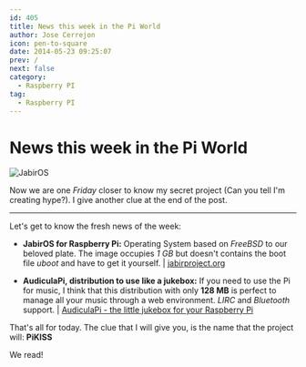 ```yaml
---
id: 405
title: News this week in the Pi World
author: Jose Cerrejon
icon: pen-to-square
date: 2014-05-23 09:25:07
prev: /
next: false
category:
  - Raspberry PI
tag:
  - Raspberry PI
---
```


# News this week in the Pi World

![JabirOS](/images/2014/05/JabirOS-for-Raspberry-Pi.png)

Now we are one *Friday* closer to know my secret project (Can you tell I'm creating hype?). I give another clue at the end of the post.

- - -
Let's get to know the fresh news of the week:

* **JabirOS for Raspberry Pi:** Operating System based on *FreeBSD* to our beloved plate. The image occupies *1 GB* but doesn't contains the boot file *uboot* and have to get it yourself. | [jabirproject.org](http://jabirproject.org/embedded/jabiros-for-raspberry-pi)

* **AudiculaPi, distribution to use like a jukebox:** If you need to use the Pi for music, I think that this distribution with only **128 MB** is perfect to manage all your music through a web environment. *LIRC* and *Bluetooth* support. | [AudiculaPi - the little jukebox for your Raspberry Pi](http://sourceforge.net/projects/audiculapi/files/?source=navbar)


That's all for today. The clue that I will give you, is the name that the project will: **PiKISS**

We read!